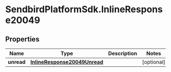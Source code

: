 # SendbirdPlatformSdk.InlineResponse20049

## Properties

Name | Type | Description | Notes
------------ | ------------- | ------------- | -------------
**unread** | [**InlineResponse20049Unread**](InlineResponse20049Unread.md) |  | [optional] 


